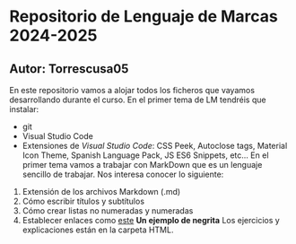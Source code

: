 # Repositorio de Lenguaje de Marcas 2024-2025
## Autor: Torrescusa05
 En este repositorio vamos a alojar todos los ficheros que vayamos desarrollando durante el curso. En el primer tema de LM tendréis que instalar:
 - git
 - Visual Studio Code
 - Extensiones de *Visual Studio Code*: CSS Peek, Autoclose tags, Material Icon Theme, Spanish Language Pack, JS ES6 Snippets, etc...
 En el primer tema vamos a trabajar con MarkDown que es un lenguaje sencillo de trabajar. Nos interesa conocer lo siguiente:
 1. Extensión de los archivos Markdown (.md)
 2. Cómo escribir títulos y subtítulos
 3. Cómo crear listas no numeradas y numeradas
 4. Establecer enlaces como [este](https://marca.com)
 **Un ejemplo de negrita**
Los ejercicios y explicaciones están en la carpeta HTML.